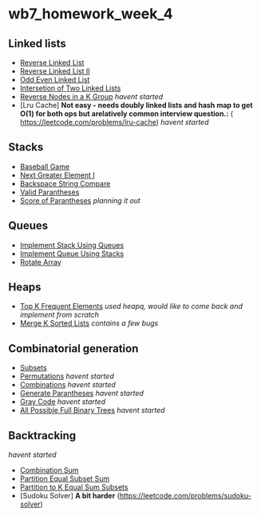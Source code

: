 # wb7_homework_week_4
## Linked lists
* [Reverse Linked List](https://leetcode.com/problems/reverse-linked-list) 
* [Reverse Linked List II](https://leetcode.com/problems/reverse-linked-list-ii) 
* [Odd Even Linked List](https://leetcode.com/problems/odd-even-linked-list)
* [Intersetion of Two Linked Lists](https://leetcode.com/problems/intersection-of-two-linked-lists) 
* [Reverse Nodes in a K Group](https://leetcode.com/problems/reverse-nodes-in-k-group) *havent started*
* [Lru Cache] **Not easy - needs doubly linked lists and hash map to get O(1) for both ops but arelatively common interview question.:**  (​https://leetcode.com/problems/lru-cache) *havent started*

## Stacks
* [Baseball Game](https://leetcode.com/problems/baseball-game)
* [Next Greater Element I](https://leetcode.com/problems/next-greater-element-i)
* [Backspace String Compare](https://leetcode.com/problems/backspace-string-compare) 
* [Valid Parantheses](https://leetcode.com/problems/valid-parentheses) 
* [Score of Parantheses](https://leetcode.com/problems/score-of-parentheses) *planning it out*

## Queues
* [Implement Stack Using Queues](https://leetcode.com/problems/implement-stack-using-queues/)
* [Implement Queue Using Stacks](https://leetcode.com/problems/implement-queue-using-stacks/) 
* [Rotate Array](https://leetcode.com/problems/rotate-array)

## Heaps
* [Top K Frequent Elements](https://leetcode.com/problems/top-k-frequent-elements) *used heapq, would like to come back and implement from scratch*
* [Merge K Sorted Lists](https://leetcode.com/problems/merge-k-sorted-lists) *contains a few bugs*

## Combinatorial generation
* [Subsets](https://leetcode.com/problems/subsets)
* [Permutations](https://leetcode.com/problems/permutations) *havent started*
* [Combinations](https://leetcode.com/problems/combinations) *havent started*
* [Generate Parantheses](https://leetcode.com/problems/generate-parentheses) *havent started*
* [Gray Code](https://leetcode.com/problems/gray-code) *havent started*
* [All Possible Full Binary Trees](https://leetcode.com/problems/all-possible-full-binary-trees) *havent started*

## Backtracking
*havent started*
* [Combination Sum](https://leetcode.com/problems/combination-sum)
* [Partition Equal Subset Sum](https://leetcode.com/problems/partition-equal-subset-sum)
* [Partition to K Equal Sum Subsets](https://leetcode.com/problems/partition-to-k-equal-sum-subsets)
* [Sudoku Solver] **A bit harder** ​(https://leetcode.com/problems/sudoku-solver)
